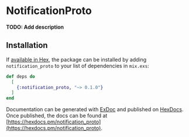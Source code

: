 # NotificationProto

**TODO: Add description**

## Installation

If [available in Hex](https://hex.pm/docs/publish), the package can be installed
by adding `notification_proto` to your list of dependencies in `mix.exs`:

```elixir
def deps do
  [
    {:notification_proto, "~> 0.1.0"}
  ]
end
```

Documentation can be generated with [ExDoc](https://github.com/elixir-lang/ex_doc)
and published on [HexDocs](https://hexdocs.pm). Once published, the docs can
be found at [https://hexdocs.pm/notification_proto](https://hexdocs.pm/notification_proto).

